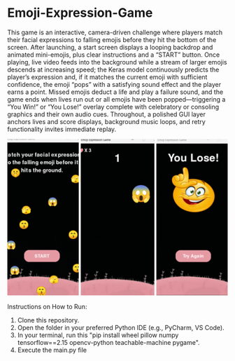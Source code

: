 # Emoji-Expression-Game

This game is an interactive, camera-driven challenge where players match their facial expressions to falling emojis before they hit the bottom of the screen. After launching, a start screen displays a looping backdrop and animated mini-emojis, plus clear instructions and a “START” button. Once playing, live video feeds into the background while a stream of larger emojis descends at increasing speed; the Keras model continuously predicts the player’s expression and, if it matches the current emoji with sufficient confidence, the emoji “pops” with a satisfying sound effect and the player earns a point. Missed emojis deduct a life and play a failure sound, and the game ends when lives run out or all emojis have been popped—triggering a “You Win!” or “You Lose!” overlay complete with celebratory or consoling graphics and their own audio cues. Throughout, a polished GUI layer anchors lives and score displays, background music loops, and retry functionality invites immediate replay.

![image alt](https://github.com/haliluddin/Emoji-Expression-Game/blob/2b8b2de97dc1ca7dd5dec1df276ece0bca526b64/sample.png)

Instructions on How to Run:
1. Clone this repository.
2. Open the folder in your preferred Python IDE (e.g., PyCharm, VS Code).
3. In your terminal, run this "pip install wheel pillow numpy tensorflow==2.15 opencv-python teachable-machine pygame".
4. Execute the main.py file
